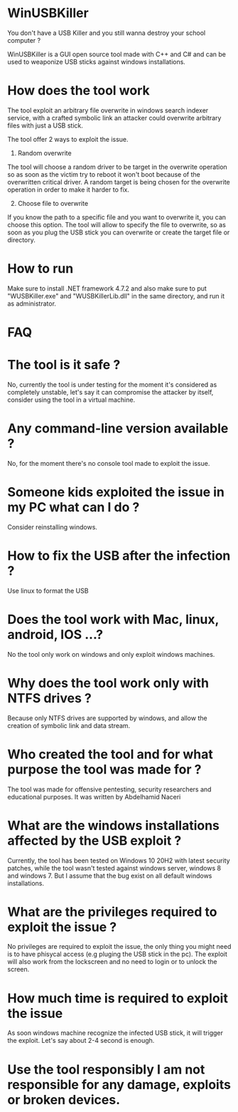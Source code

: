 # WinUSBKiller
You don't have a USB Killer and you still wanna destroy your school computer ?

WinUSBKiller is a GUI open source tool made with C++ and C# and can be used to weaponize USB sticks against windows installations.


# How does the tool work

The tool exploit an arbitrary file overwrite in windows search indexer service, with a crafted symbolic link an attacker could overwrite arbitrary files with just a USB stick.

The tool offer 2 ways to exploit the issue.

1. Random overwrite

The tool will choose a random driver to be target in the overwrite operation so as soon as the victim try to reboot it won't boot because of the overwritten critical driver. A random target is being chosen for the overwrite operation in order to make it harder to fix.

2. Choose file to overwrite

If you know the path to a specific file and you want to overwrite it, you can choose this option. The tool will allow to specify the file to overwrite, so as soon as you plug the USB stick you can overwrite or create the target file or directory.


# How to run

Make sure to install .NET framework 4.7.2 and also make sure to put "WUSBKiller.exe" and "WUSBKillerLib.dll" in the same directory, and run it as administrator.

# FAQ

# The tool is it safe ?

No, currently the tool is under testing for the moment it's considered as completely unstable, let's say it can compromise the attacker by itself, consider using the tool in a virtual machine.

# Any command-line version available ?

No, for the moment there's no console tool made to exploit the issue.

# Someone kids exploited the issue in my PC what can I do ?

Consider reinstalling windows.

# How to fix the USB after the infection ?

Use linux to format the USB

# Does the tool work with Mac, linux, android, IOS ...?

No the tool only work on windows and only exploit windows machines.

# Why does the tool work only with NTFS drives ?

Because only NTFS drives are supported by windows, and allow the creation of symbolic link and data stream.
 
# Who created the tool and for what purpose the tool was made for ?

The tool was made for offensive pentesting, security researchers and educational purposes.
It was written by Abdelhamid Naceri

# What are the windows installations affected by the USB exploit ?

Currently, the tool has been tested on Windows 10 20H2 with latest security patches, while the tool wasn't tested against windows server, windows 8 and windows 7. But I assume that the bug exist on all default windows installations.

# What are the privileges required to exploit the issue ?

No privileges are required to exploit the issue, the only thing you might need is to have phisycal access (e.g pluging the USB stick in the pc). The exploit will also work from the lockscreen and no need to login or to unlock the screen.

# How much time is required to exploit the issue

As soon windows machine recognize the infected USB stick, it will trigger the exploit. Let's say about 2-4 second is enough.



# Use the tool responsibly I am not responsible for any damage, exploits or broken devices.
